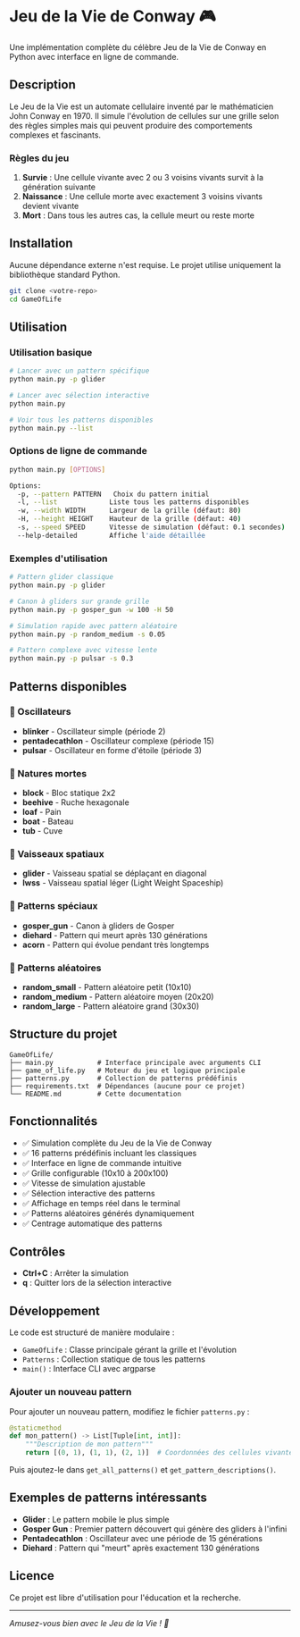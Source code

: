 # Jeu de la Vie de Conway 🎮

Une implémentation complète du célèbre Jeu de la Vie de Conway en Python avec interface en ligne de commande.

## Description

Le Jeu de la Vie est un automate cellulaire inventé par le mathématicien John Conway en 1970. Il simule l'évolution de cellules sur une grille selon des règles simples mais qui peuvent produire des comportements complexes et fascinants.

### Règles du jeu

1. **Survie** : Une cellule vivante avec 2 ou 3 voisins vivants survit à la génération suivante
2. **Naissance** : Une cellule morte avec exactement 3 voisins vivants devient vivante
3. **Mort** : Dans tous les autres cas, la cellule meurt ou reste morte

## Installation

Aucune dépendance externe n'est requise. Le projet utilise uniquement la bibliothèque standard Python.

```bash
git clone <votre-repo>
cd GameOfLife
```

## Utilisation

### Utilisation basique

```bash
# Lancer avec un pattern spécifique
python main.py -p glider

# Lancer avec sélection interactive
python main.py

# Voir tous les patterns disponibles
python main.py --list
```

### Options de ligne de commande

```bash
python main.py [OPTIONS]

Options:
  -p, --pattern PATTERN   Choix du pattern initial
  -l, --list             Liste tous les patterns disponibles
  -w, --width WIDTH      Largeur de la grille (défaut: 80)
  -H, --height HEIGHT    Hauteur de la grille (défaut: 40)
  -s, --speed SPEED      Vitesse de simulation (défaut: 0.1 secondes)
  --help-detailed        Affiche l'aide détaillée
```

### Exemples d'utilisation

```bash
# Pattern glider classique
python main.py -p glider

# Canon à gliders sur grande grille
python main.py -p gosper_gun -w 100 -H 50

# Simulation rapide avec pattern aléatoire
python main.py -p random_medium -s 0.05

# Pattern complexe avec vitesse lente
python main.py -p pulsar -s 0.3
```

## Patterns disponibles

### 📂 Oscillateurs
- **blinker** - Oscillateur simple (période 2)
- **pentadecathlon** - Oscillateur complexe (période 15)
- **pulsar** - Oscillateur en forme d'étoile (période 3)

### 📂 Natures mortes
- **block** - Bloc statique 2x2
- **beehive** - Ruche hexagonale
- **loaf** - Pain
- **boat** - Bateau
- **tub** - Cuve

### 📂 Vaisseaux spatiaux
- **glider** - Vaisseau spatial se déplaçant en diagonal
- **lwss** - Vaisseau spatial léger (Light Weight Spaceship)

### 📂 Patterns spéciaux
- **gosper_gun** - Canon à gliders de Gosper
- **diehard** - Pattern qui meurt après 130 générations
- **acorn** - Pattern qui évolue pendant très longtemps

### 📂 Patterns aléatoires
- **random_small** - Pattern aléatoire petit (10x10)
- **random_medium** - Pattern aléatoire moyen (20x20)
- **random_large** - Pattern aléatoire grand (30x30)

## Structure du projet

```
GameOfLife/
├── main.py           # Interface principale avec arguments CLI
├── game_of_life.py   # Moteur du jeu et logique principale
├── patterns.py       # Collection de patterns prédéfinis
├── requirements.txt  # Dépendances (aucune pour ce projet)
└── README.md         # Cette documentation
```

## Fonctionnalités

- ✅ Simulation complète du Jeu de la Vie de Conway
- ✅ 16 patterns prédéfinis incluant les classiques
- ✅ Interface en ligne de commande intuitive
- ✅ Grille configurable (10x10 à 200x100)
- ✅ Vitesse de simulation ajustable
- ✅ Sélection interactive des patterns
- ✅ Affichage en temps réel dans le terminal
- ✅ Patterns aléatoires générés dynamiquement
- ✅ Centrage automatique des patterns

## Contrôles

- **Ctrl+C** : Arrêter la simulation
- **q** : Quitter lors de la sélection interactive

## Développement

Le code est structuré de manière modulaire :

- `GameOfLife` : Classe principale gérant la grille et l'évolution
- `Patterns` : Collection statique de tous les patterns
- `main()` : Interface CLI avec argparse

### Ajouter un nouveau pattern

Pour ajouter un nouveau pattern, modifiez le fichier `patterns.py` :

```python
@staticmethod
def mon_pattern() -> List[Tuple[int, int]]:
    """Description de mon pattern"""
    return [(0, 1), (1, 1), (2, 1)]  # Coordonnées des cellules vivantes
```

Puis ajoutez-le dans `get_all_patterns()` et `get_pattern_descriptions()`.

## Exemples de patterns intéressants

- **Glider** : Le pattern mobile le plus simple
- **Gosper Gun** : Premier pattern découvert qui génère des gliders à l'infini
- **Pentadecathlon** : Oscillateur avec une période de 15 générations
- **Diehard** : Pattern qui "meurt" après exactement 130 générations

## Licence

Ce projet est libre d'utilisation pour l'éducation et la recherche.

---

*Amusez-vous bien avec le Jeu de la Vie ! 🌟*
